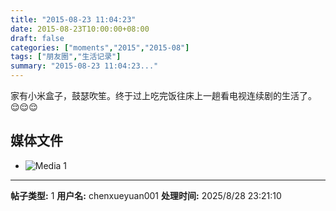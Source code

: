 ```yaml
---
title: "2015-08-23 11:04:23"
date: 2015-08-23T10:00:00+08:00
draft: false
categories: ["moments","2015","2015-08"]
tags: ["朋友圈","生活记录"]
summary: "2015-08-23 11:04:23..."
---
```


家有小米盒子，鼓瑟吹笙。终于过上吃完饭往床上一趟看电视连续剧的生活了。😌😌😌

## 媒体文件

- ![Media 1](/Moments/photos/2015-08-23/201508231104230.jpg)

---

**帖子类型:** 1
**用户名:** chenxueyuan001
**处理时间:** 2025/8/28 23:21:10